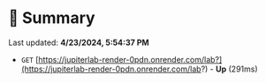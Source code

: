 # 📖 Summary
Last updated: **4/23/2024, 5:54:37 PM**

- `GET` [https://jupiterlab-render-0pdn.onrender.com/lab?](https://jupiterlab-render-0pdn.onrender.com/lab?) - **Up** (291ms)
